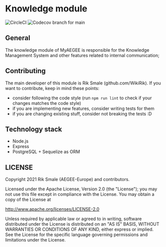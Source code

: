 # Knowledge module
![CircleCI](https://img.shields.io/circleci/build/github/AEGEE/knowledge)
![Codecov branch for main](https://img.shields.io/codecov/c/github/AEGEE/knowledge.svg)


## General

The knowledge module of MyAEGEE is responsible for the Knowledge Management System and other features related to internal communication;

## Contributing

The main developer of this module is Rik Smale (github.com/WikiRik). If you want to contribute, keep in mind these points:
- consider following the code style (run `npm run lint` to check if your changes matches the code style)
- if you are implementing new features, consider writing tests for them
- if you are changing existing stuff, consider not breaking the tests :D

## Technology stack

- Node.js
- Express
- PostgreSQL + Sequelize as ORM

## LICENSE

Copyright 2021 Rik Smale (AEGEE-Europe) and contributors.

Licensed under the Apache License, Version 2.0 (the "License");
you may not use this file except in compliance with the License.
You may obtain a copy of the License at

<http://www.apache.org/licenses/LICENSE-2.0>

Unless required by applicable law or agreed to in writing, software
distributed under the License is distributed on an "AS IS" BASIS,
WITHOUT WARRANTIES OR CONDITIONS OF ANY KIND, either express or implied.
See the License for the specific language governing permissions and
limitations under the License.
